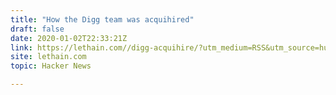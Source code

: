 ```yaml
---
title: "How the Digg team was acquihired"
draft: false
date: 2020-01-02T22:33:21Z
link: https://lethain.com//digg-acquihire/?utm_medium=RSS&utm_source=hune
site: lethain.com
topic: Hacker News  

---
```

